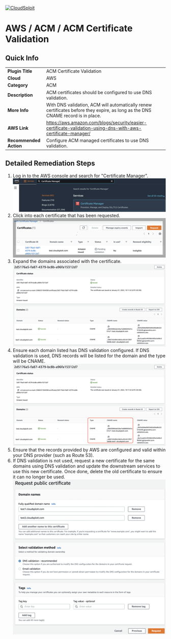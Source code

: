 [![CloudSploit](https://cloudsploit.com/img/logo-new-big-text-100.png "CloudSploit")](https://cloudsploit.com)

# AWS / ACM / ACM Certificate Validation

## Quick Info

| | |
|-|-|
| **Plugin Title** | ACM Certificate Validation |
| **Cloud** | AWS |
| **Category** | ACM |
| **Description** | ACM certificates should be configured to use DNS validation. |
| **More Info** | With DNS validation, ACM will automatically renew certificates before they expire, as long as the DNS CNAME record is in place. |
| **AWS Link** | https://aws.amazon.com/blogs/security/easier-certificate-validation-using-dns-with-aws-certificate-manager/ |
| **Recommended Action** | Configure ACM managed certificates to use DNS validation. |

## Detailed Remediation Steps
1. Log in to the AWS console and search for "Certificate Manager".</br> <img src="/resources/aws/acm/acm-certificate-validation/step1.png"/>
2. Click into each certificate that has been requested. </br> <img src="/resources/aws/acm/acm-certificate-validation/step2.png"/>
3. Expand the domains associated with the certificate.</br> <img src="/resources/aws/acm/acm-certificate-validation/step3.png"/>
4. Ensure each domain listed has DNS validation configured. If DNS validation is used, DNS records will be listed for the domain and the type will be CNAME.</br> <img src="/resources/aws/acm/acm-certificate-validation/step4.png"/>
5. Ensure that the records provided by AWS are configured and valid within your DNS provider (such as Route 53).
6. If DNS validation is not used, request a new certificate for the same domains using DNS validation and update the downstream services to use this new certificate. Once done, delete the old certificate to ensure it can no longer be used.</br> <img src="/resources/aws/acm/acm-certificate-validation/step6.png"/>
